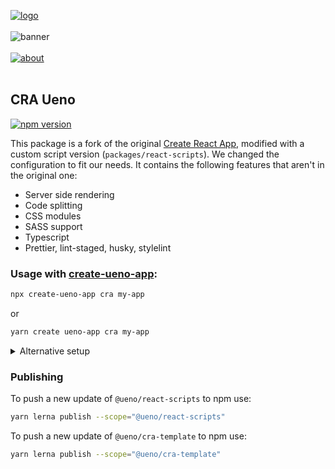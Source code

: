[![logo](https://user-images.githubusercontent.com/937328/53345335-9133e980-390c-11e9-9e81-d7c000195415.png)](https://ueno.co/?utm_source=github&utm_campaign=ueno-cra-starter)
<br /><br />
![banner](https://user-images.githubusercontent.com/937328/53875765-3762ac00-3ffd-11e9-8ca3-03db4337a1f0.png)
<br /><br />
[![about](https://user-images.githubusercontent.com/937328/51540139-999c8e80-1e4d-11e9-866d-284657a34744.png)](https://ueno.co/contact/?utm_source=github&utm_campaign=ueno-cra-starter)
<br /><br />

## CRA Ueno

[![npm version](https://badge.fury.io/js/%40ueno%2Freact-scripts.svg)](https://badge.fury.io/js/%40ueno%2Freact-scripts)

This package is a fork of the original [Create React App](https://github.com/facebook/create-react-app), modified with a custom script version (`packages/react-scripts`). We changed the configuration to fit our needs. It contains the following features that aren't in the original one:

- Server side rendering
- Code splitting
- CSS modules
- SASS support
- Typescript
- Prettier, lint-staged, husky, stylelint

### Usage with [create-ueno-app](https://github.com/ueno-llc/create-ueno-app):

```bash
npx create-ueno-app cra my-app
```

or

```bash
yarn create ueno-app cra my-app
```

<details>
  <summary>Alternative setup</summary>
  <p>
  If you already have `create-react-app` installed, you won't have to install anything, you'll just have to supply the script version.

```bash
create-react-app --scripts-version @ueno/react-scripts my-app
```

  </p>
</details>

### Publishing

To push a new update of `@ueno/react-scripts` to npm use:

```bash
yarn lerna publish --scope="@ueno/react-scripts"
```

To push a new update of `@ueno/cra-template` to npm use:

```bash
yarn lerna publish --scope="@ueno/cra-template"
```
